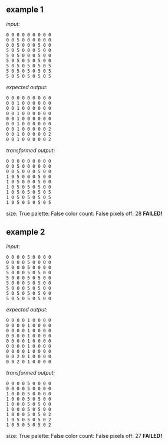 
## example 1
*input:*
```
0 0 0 0 0 0 0 0 0
0 0 5 0 0 0 0 0 0
0 0 5 0 0 0 5 0 0
5 0 5 0 0 0 5 0 0
5 0 5 0 0 0 5 0 0
5 0 5 0 5 0 5 0 0
5 0 5 0 5 0 5 0 5
5 0 5 0 5 0 5 0 5
5 0 5 0 5 0 5 0 5
```
*expected output:*
```
0 0 0 0 0 0 0 0 0
0 0 1 0 0 0 0 0 0
0 0 1 0 0 0 0 0 0
0 0 1 0 0 0 0 0 0
0 0 1 0 0 0 0 0 0
0 0 1 0 0 0 0 0 0
0 0 1 0 0 0 0 0 2
0 0 1 0 0 0 0 0 2
0 0 1 0 0 0 0 0 2
```
*transformed output:*
```
0 0 0 0 0 0 0 0 0
0 0 5 0 0 0 0 0 0
0 0 5 0 0 0 5 0 0
1 0 5 0 0 0 5 0 0
1 0 5 0 0 0 5 0 0
1 0 5 0 5 0 5 0 0
1 0 5 0 5 0 5 0 5
1 0 5 0 5 0 5 0 5
1 0 5 0 5 0 5 0 5
```
size: True
palette: False
color count: False
pixels off: 28
**FAILED!**

## example 2
*input:*
```
0 0 0 0 5 0 0 0 0
0 0 0 0 5 0 0 0 0
5 0 0 0 5 0 0 0 0
5 0 0 0 5 0 5 0 0
5 0 0 0 5 0 5 0 0
5 0 0 0 5 0 5 0 0
5 0 0 0 5 0 5 0 0
5 0 5 0 5 0 5 0 0
5 0 5 0 5 0 5 0 0
```
*expected output:*
```
0 0 0 0 1 0 0 0 0
0 0 0 0 1 0 0 0 0
0 0 0 0 1 0 0 0 0
0 0 0 0 1 0 0 0 0
0 0 0 0 1 0 0 0 0
0 0 0 0 1 0 0 0 0
0 0 0 0 1 0 0 0 0
0 0 2 0 1 0 0 0 0
0 0 2 0 1 0 0 0 0
```
*transformed output:*
```
0 0 0 0 5 0 0 0 0
0 0 0 0 5 0 0 0 0
1 0 0 0 5 0 0 0 0
1 0 0 0 5 0 5 0 0
1 0 0 0 5 0 5 0 0
1 0 0 0 5 0 5 0 0
1 0 0 0 5 0 5 0 2
1 0 5 0 5 0 5 0 2
1 0 5 0 5 0 5 0 2
```
size: True
palette: False
color count: False
pixels off: 27
**FAILED!**

